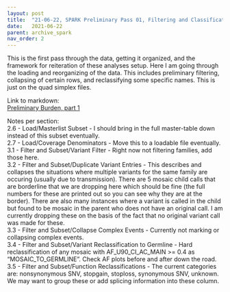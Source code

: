 ```yaml
---
layout: post
title:  "21-06-22, SPARK Preliminary Pass 01, Filtering and Classifications"
date:   2021-06-22
parent: archive_spark
nav_order: 2
---
```


This is the first pass through the data, getting it organized, and the framework for reiteration of these analyses setup. Here I am going through the loading and reorganizing of the data. This includes preliminary filtering, collapsing of certain rows, and reclassifying some specific names. This is just on the quad simplex files.

Link to markdown:
<br>[Preliminary Burden, part 1](https://www.dropbox.com/s/q758yakdp5bm6de/prelim_burden_quadsimplex_01.html?dl=0)

Notes per section:
<br>2.6 - Load/Masterlist Subset - I should bring in the full master-table down instead of this subset eventually.
<br>2.7 - Load/Coverage Denominators - Move this to a loadable file eventually.
<br>3.1 - Filter and Subset/Variant Filter - Right now not filtering families, add those here.
<br>3.2 - Filter and Subset/Duplicate Variant Entries - This describes and collapses the situations where multiple variants for the same family are occuring (usually due to transmission). There are 5 mosaic child calls that are borderline that we are dropping here which should be fine (the full numbers for these are printed out so you can see why they are at the border). There are also many instances where a variant is called in the child but found to be mosaic in the parent who does not have an original call. I am currently dropping these on the basis of the fact that no original variant call was made for these.
<br>3.3 - Filter and Subset/Collapse Complex Events - Currently not marking or collapsing complex events.
<br>3.4 - Filter and Subset/Variant Reclassification to Germline - Hard reclassification of any mosaic with AF_U90_CI_AC_MAIN >= 0.4 as “MOSAIC_TO_GERMLINE”. Check AF plots before and after down the road.
<br>3.5 - Filter and Subset/Function Reclassifications - The current categories are: nonsynonymous SNV, stopgain, stoploss, synonymous SNV, unknown. We may want to group these or add splicing information into these column.
